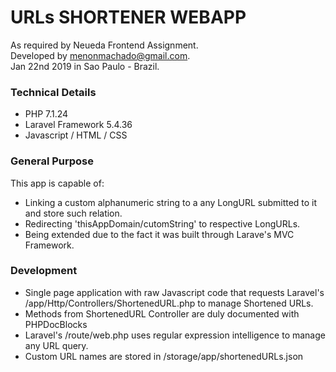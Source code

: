 # URLs SHORTENER WEBAPP  
As required by Neueda Frontend Assignment.  
Developed by menonmachado@gmail.com.  
Jan 22nd 2019 in Sao Paulo - Brazil.

### Technical Details
- PHP 7.1.24
- Laravel Framework 5.4.36
- Javascript / HTML / CSS

### General Purpose
This app is capable of:
- Linking a custom alphanumeric string to a any LongURL submitted to it and store such relation.
- Redirecting 'thisAppDomain/cutomString' to respective LongURLs.
- Being extended due to the fact it was built through Larave's MVC Framework.

### Development
- Single page application with raw Javascript code that requests Laravel's /app/Http/Controllers/ShortenedURL.php to manage Shortened URLs.
- Methods from ShortenedURL Controller are duly documented with PHPDocBlocks
- Laravel's /route/web.php uses regular expression intelligence to manage any URL query.
- Custom URL names are stored in /storage/app/shortenedURLs.json 

